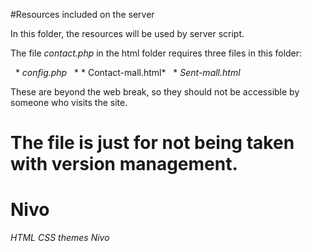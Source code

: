 #Resources included on the server

In this folder, the resources will be used by server script.

The file *contact.php* in the html folder requires three files in this folder:

  * *config.php*
  * * Contact-mall.html*
  * *Sent-mall.html*

These are beyond the web break, so they should not be accessible by
someone who visits the site.

# The file is just for not being taken with version management.
# Nivo
*HTML*
*CSS*
*themes*
*Nivo*
